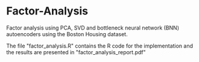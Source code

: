# Factor-Analysis
Factor analysis using PCA, SVD and bottleneck neural network (BNN) autoencoders using the Boston Housing dataset.

The file "factor_analysis.R" contains the R code for the implementation and the results are presented in "factor_analysis_report.pdf"
